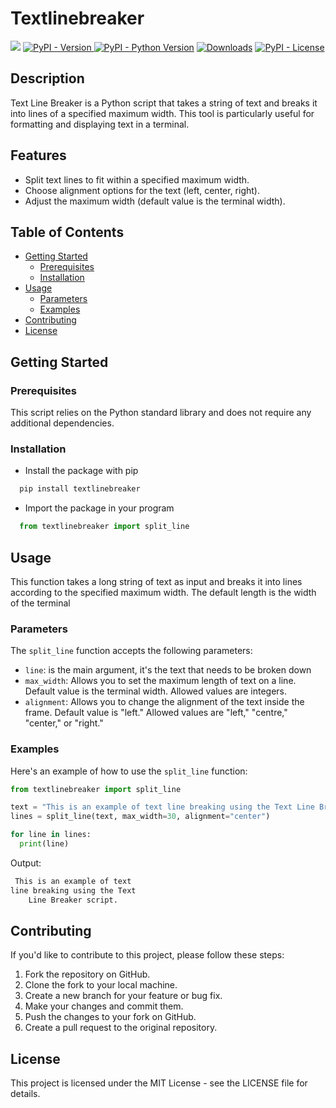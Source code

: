 # Textlinebreaker

[<img src="https://img.shields.io/badge/textlinebreaker-py-blue?style=flat&logo=python&logoWidth=20.svg/"></a>](https://github.com/scalvaruso/textlinebreaker/)
[![PyPI - Version](https://img.shields.io/pypi/v/textlinebreaker?logo=pypi&logoColor=white&color=blue)
](https://pypi.org/project/textlinebreaker/)
[![PyPI - Python Version](https://img.shields.io/pypi/pyversions/textlinebreaker?logo=python)](https://pypi.org/project/textlinebreaker/)
[![Downloads](https://static.pepy.tech/badge/textlinebreaker)](https://pepy.tech/project/textlinebreaker)
[![PyPI - License](https://img.shields.io/pypi/l/textlinebreaker?color=blue)](https://github.com/scalvaruso/textlinebreaker/blob/main/LICENSE.md)

<!---
[![PyPI - status](https://img.shields.io/pypi/status/:textlinebreaker)](https://pypi.org/project/textlinebreaker/)
[![Documentation Status](https://readthedocs.org/projects/textlinebreaker/badge/?version=latest)](https://textlinebreaker.readthedocs.io/en/latest/?badge=latest)
-->

## Description

Text Line Breaker is a Python script that takes a string of text and breaks it into lines of a specified maximum width. This tool is particularly useful for formatting and displaying text in a terminal.

## Features

- Split text lines to fit within a specified maximum width.
- Choose alignment options for the text (left, center, right).
- Adjust the maximum width (default value is the terminal width).

## Table of Contents

- [Getting Started](#getting-started)
  - [Prerequisites](#prerequisites)
  - [Installation](#installation)
- [Usage](#usage)
  - [Parameters](#parameters)
  - [Examples](#examples)
- [Contributing](#contributing)
- [License](#license)

## Getting Started

### Prerequisites

This script relies on the Python standard library and does not require any additional dependencies.

### Installation

- Install the package with pip

```bash
  pip install textlinebreaker
```

- Import the package in your program

```python
  from textlinebreaker import split_line
```

## Usage

This function takes a long string of text as input and breaks it into lines according to the specified maximum width.
The default length is the width of the terminal

### Parameters

The `split_line` function accepts the following parameters:

- `line`: is the main argument, it's the text that needs to be broken down
- `max_width`: Allows you to set the maximum length of text on a line. Default value is the terminal width. Allowed values are integers.
- `alignment`: Allows you to change the alignment of the text inside the frame. Default value is "left." Allowed values are "left," "centre," "center," or "right."

### Examples

Here's an example of how to use the `split_line` function:

```python
from textlinebreaker import split_line

text = "This is an example of text line breaking using the Text Line Breaker script."
lines = split_line(text, max_width=30, alignment="center")

for line in lines:
  print(line)
```

Output:

```bash
 This is an example of text 
line breaking using the Text 
    Line Breaker script.     
```

## Contributing

If you'd like to contribute to this project, please follow these steps:

1. Fork the repository on GitHub.
2. Clone the fork to your local machine.
3. Create a new branch for your feature or bug fix.
4. Make your changes and commit them.
5. Push the changes to your fork on GitHub.
6. Create a pull request to the original repository.

## License

This project is licensed under the MIT License - see the LICENSE file for details.
